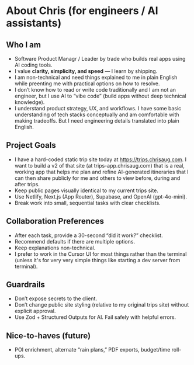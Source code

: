 # About Chris (for engineers / AI assistants)

## Who I am
- Software Product Managr / Leader by trade who builds real apps using AI coding tools.  
- I value **clarity, simplicity, and speed** — I learn by shipping.  
- I am non-technical and need things explained to me in plain English while preenting me with practical options on how to resolve. 
- I don’t know how to read or write code traditionally and I am not an engineer, but I use AI to “vibe code” (build apps without deep technical knowledge).  
- I understand product strategy, UX, and workflows. I have some basic understanding of tech stacks conceptually and am comfortable with making tradeoffs. But I need engineering details translated into plain English.  

## Project Goals
- I have a hard-coded static trip site today at https://trips.chrisaug.com. I want to build a v2 of that site (at trips-app.chrisaug.com) that is a real, working app that helps me plan and refine AI-generated itineraries that I can then share publicly for me and others to view before, during and after trips.
- Keep public pages visually identical to my current trips site.  
- Use Netlify, Next.js (App Router), Supabase, and OpenAI (gpt-4o-mini).  
- Break work into small, sequential tasks with clear checklists.

## Collaboration Preferences
- After each task, provide a 30-second “did it work?” checklist.  
- Recommend defaults if there are multiple options.  
- Keep explanations non-technical.  
- I prefer to work in the Cursor UI for most things rather than the terminal (unless it's for very very simple things like starting a dev server from terminal).

## Guardrails
- Don’t expose secrets to the client.  
- Don’t change public site styling (relative to my original trips site) without explicit approval.  
- Use Zod + Structured Outputs for AI. Fail safely with helpful errors.  

## Nice-to-haves (future)
- POI enrichment, alternate “rain plans,” PDF exports, budget/time roll-ups.